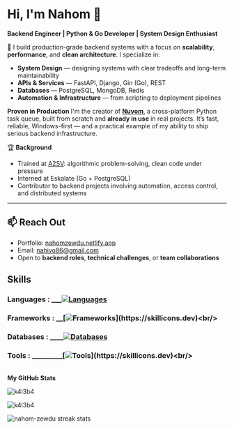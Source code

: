 # Hi, I'm Nahom 👋

**Backend Engineer | Python & Go Developer | System Design Enthusiast**

🔧 I build production-grade backend systems with a focus on **scalability**, **performance**, and **clean architecture**.
I specialize in:

*  **System Design** — designing systems with clear tradeoffs and long-term maintainability
*  **APIs & Services** — FastAPI, Django, Gin (Go), REST
*  **Databases** — PostgreSQL, MongoDB, Redis
*  **Automation & Infrastructure** — from scripting to deployment pipelines

 **Proven in Production**
I'm the creator of [**Nuvom**](https://github.com/NahomZewdu/nuvom), a cross-platform Python task queue, built from scratch and **already in use** in real projects.
It’s fast, reliable, Windows-first — and a practical example of my ability to ship serious backend infrastructure.

🏆 **Background**

*  Trained at [A2SV](https://a2sv.org/): algorithmic problem-solving, clean code under pressure
*  Interned at Eskalate (Go + PostgreSQL)
*  Contributor to backend projects involving automation, access control, and distributed systems

---

## 📫 Reach Out

* Portfolio: [nahomzewdu.netlify.app](https://nahomzewdu.netlify.app)
* Email: [nahiyo86@gmail.com](mailto:nahiyo86@gmail.com)
* Open to **backend roles**, **technical challenges**, or **team collaborations**

## Skills 
 
### Languages : ___[![Languages](https://skillicons.dev/icons?i=py,go,js)](https://skillicons.dev)<br/>
### Frameworks : __[![Frameworks](https://skillicons.dev/icons?i=django,flask,firebase,fastapi,)](https://skillicons.dev)<br/>
### Databases : ____[![Databases](https://skillicons.dev/icons?i=postgres,mysql,mongodb,redis)](https://skillicons.dev)<br/>
### Tools : _________[![Tools](https://skillicons.dev/icons?i=git,npm,docker,heroku,netlify,postman,)](https://skillicons.dev)<br/>
<br/>
<b>My GitHub Stats</b>
<p><img align="left" src="https://github-readme-stats.vercel.app/api/top-langs?username=nahom-zewdu&show_icons=true&locale=en&langs_count=10&count_private=true&theme=radical" alt="k4l3b4" /></p>
<br/>

<p><img align="center" src="https://github-readme-stats.vercel.app/api?username=nahom-zewdu&show_icons=true&locale=en&count_private=true&theme=radical" alt="k4l3b4" /></p>
<p><img align="center" src="https://streak-stats.demolab.com?user=nahom-zewdu&theme=radical&hide_border=true" alt="nahom-zewdu streak stats"/></p>

